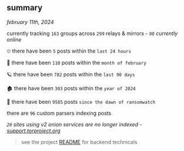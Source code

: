
## summary
_february 11th, 2024_

currently tracking `163` groups across `299` relays & mirrors - _`98` currently online_

⏲ there have been `5` posts within the `last 24 hours`

🦈 there have been `110` posts within the `month of february`

🪐 there have been `782` posts within the `last 90 days`

🏚 there have been `303` posts within the `year of 2024`

🦕 there have been `9585` posts `since the dawn of ransomwatch`

there are `96` custom parsers indexing posts

_`20` sites using v2 onion services are no longer indexed - [support.torproject.org](https://support.torproject.org/onionservices/v2-deprecation/)_

> see the project [README](https://github.com/joshhighet/ransomwatch#ransomwatch--) for backend technicals
